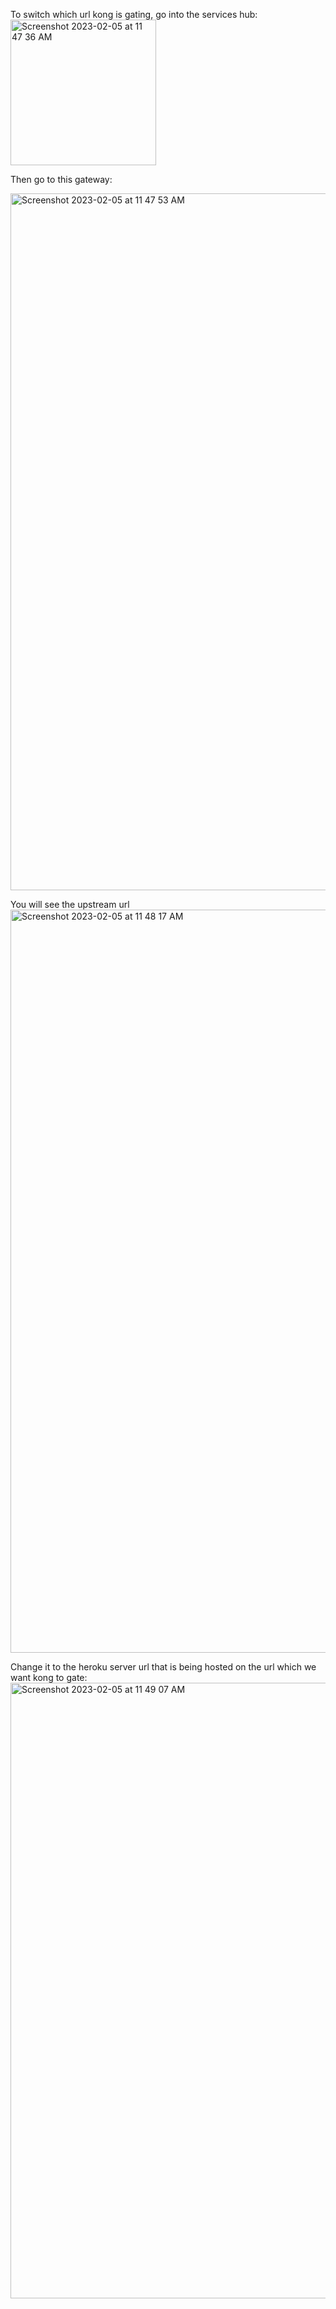 To switch which url kong is gating, go into the services hub:
<img width="233" alt="Screenshot 2023-02-05 at 11 47 36 AM" src="https://user-images.githubusercontent.com/14794654/216841309-bde025ac-48d9-47be-ae47-44ba72b1760a.png">

Then go to this gateway:

<img width="1115" alt="Screenshot 2023-02-05 at 11 47 53 AM" src="https://user-images.githubusercontent.com/14794654/216841324-ecafcaac-f375-41de-9397-fc55b6186707.png">

You will see the upstream url
<img width="1189" alt="Screenshot 2023-02-05 at 11 48 17 AM" src="https://user-images.githubusercontent.com/14794654/216841350-6c444a78-d199-4ef8-b3e0-467ba9433cc5.png">

Change it to the heroku server url that is being hosted on the url which we want kong to gate:
<img width="985" alt="Screenshot 2023-02-05 at 11 49 07 AM" src="https://user-images.githubusercontent.com/14794654/216841396-8fc8b850-ca72-4cd4-8919-c51cb5266df1.png">

